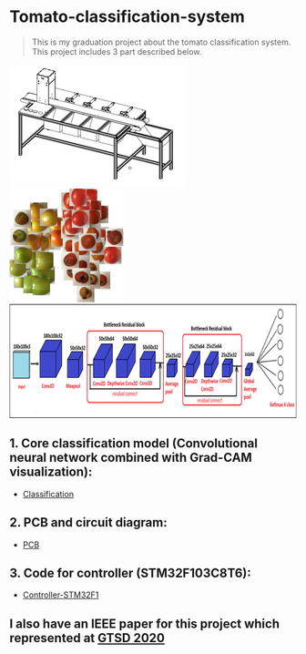 # Tomato-classification-system

> This is my graduation project about the tomato classification system. This project includes 3 part described below.

![](image.png)
<img src="tSNE.png" alt="drawing" width="200"/>
<img src="model.png" alt="drawing" width="700" height="200"/>

## 1. Core classification model (Convolutional neural network combined with Grad-CAM visualization):

* [Classification](Classification)

## 2. PCB and circuit diagram:

* [PCB](PCB)

## 3. Code for controller (STM32F103C8T6):

* [Controller-STM32F1](Controller-STM32F1)


## I also have an IEEE paper for this project which represented at [GTSD 2020](https://easychair.org/cfp/GTSD2020)
